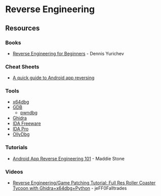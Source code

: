 # Reverse Engineering

## Resources

### Books

* [Reverse Engineering for Beginners](https://beginners.re/) - Dennis Yurichev

### Cheat Sheets

* [A quick guide to Android app reversing](http://pages.cpsc.ucalgary.ca/\~joel.reardon/mobile/smali-cheat.pdf)

### Tools

* [x64dbg](https://x64dbg.com/)
* [GDB](https://www.sourceware.org/gdb/)
  * [pwndbg](https://github.com/pwndbg/pwndbg)
* [Ghidra](https://ghidra-sre.org/)
* [IDA Freeware](https://hex-rays.com/ida-free/)
* [IDA Pro](https://hex-rays.com/ida-pro/)
* [OllyDbg](https://www.ollydbg.de/)

### Tutorials

* [Android App Reverse Engineering 101](https://www.ragingrock.com/AndroidAppRE/) - Maddie Stone

### Videos

* [Reverse Engineering/Game Patching Tutorial: Full Res Roller Coaster Tycoon with Ghidra+x64dbg+Python](https://www.youtube.com/watch?v=cwBoUuy4nGc) - jeFF0Falltrades
